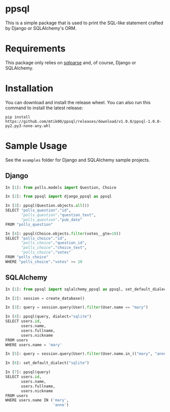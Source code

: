 # ppsql

This is a simple package that is used to print the SQL-like statement crafted by Django or SQLAlchemy's ORM.

# Requirements

This package only relies on [sqlparse](https://pypi.org/project/sqlparse/) and, of course, Django or SQLAlchemy.

# Installation

You can download and install the release wheel.  You can also run this command to install the latest release:  

    pip install https://github.com/mtik00/ppsql/releases/download/v1.0.0/ppsql-1.0.0-py2.py3-none-any.whl

# Sample Usage

See the `examples` folder for Django and SQLAlchemy sample projects.

## Django
```python
In [1]: from polls.models import Question, Choice

In [2]: from ppsql import django_ppsql as ppsql

In [3]: ppsql(Question.objects.all())
SELECT "polls_question"."id",
       "polls_question"."question_text",
       "polls_question"."pub_date"
FROM "polls_question"

In [4]: ppsql(Choice.objects.filter(votes__gte=10))
SELECT "polls_choice"."id",
       "polls_choice"."question_id",
       "polls_choice"."choice_text",
       "polls_choice"."votes"
FROM "polls_choice"
WHERE "polls_choice"."votes" >= 10
```

## SQLAlchemy
```python
In [1]: from ppsql import sqlalchemy_ppsql as ppsql, set_default_dialect

In [2]: session = create_database()

In [3]: query = session.query(User).filter(User.name == "mary")

In [4]: ppsql(query, dialect="sqlite")
SELECT users.id,
       users.name,
       users.fullname,
       users.nickname
FROM users
WHERE users.name = 'mary'

In [5]: query = session.query(User).filter(User.name.in_(("mary", "anne")))

In [6]: set_default_dialect("sqlite")

In [7]: ppsql(query)
SELECT users.id,
       users.name,
       users.fullname,
       users.nickname
FROM users
WHERE users.name IN ('mary',
                     'anne')
```
